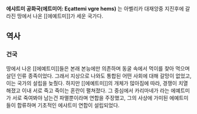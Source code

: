 **에샤트미 공화국(에트미어: Eçattemi vgre hems)** 는 아벨리카 대재앙중 지진후에 갈라진 땅에서 나온 [[에예트미]]가 세운 국가다.

## 역사
### 건국
땅에서 나온 [[에예트미]]들은 본래 본능에만 의존하며 동굴 속에서 먹이를 찾아 먹으며 살던 인류 종족이었다. 그래서 지상으로 나와도 통합된 어떤 사회에 대해 갈망이 없었고, 이는 국가의 설립을 늦췄다. 하지만 [[에예트미]]의 개체가 많아짐에 따라, 경쟁이 치열해졌고 이내 서로 죽고 죽이는 혼란이 펼쳐졌다. 그 중심에서 카리마네가 라는 에예트미가 서로 죽여봐야 남는건 파멸뿐이라며 연합을 주장했고, 그의 사상에 가미된 에예트미들이 합류하며 기초적인 에샤트미 연합이 설립되었다. 
